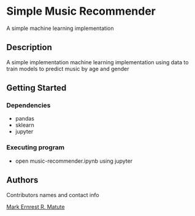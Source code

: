 # Simple Music Recommender
A simple machine learning implementation

## Description

A simple implementation machine learning implementation using data to train models to predict music by age and gender

## Getting Started

### Dependencies

* pandas
* sklearn
* jupyter

### Executing program

* open music-recommender.ipynb using jupyter

## Authors

Contributors names and contact info

[Mark Ernrest R. Matute](https://github.com/MarkMatute)
